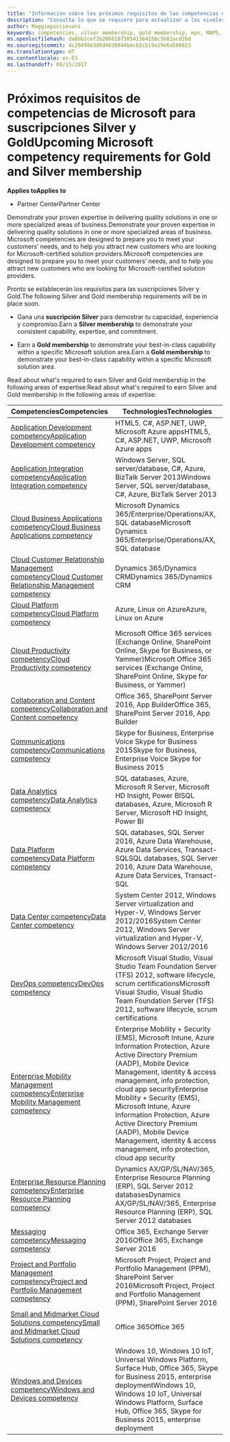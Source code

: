 ```yaml
---
title: "Información sobre los próximos requisitos de las competencias de Microsoft para las suscripciones Gold y Silver | Centro de partners"
description: "Consulta lo que se requiere para actualizar a los niveles de suscripción Gold y Silver."
author: Maggiepuccievans
keywords: competencies, silver membership, gold membership, mpn, MAPS, proficiency, Microsoft Partner Network, network membership
ms.openlocfilehash: da6bb2cef3b28681075854136415bc5b01acd2bd
ms.sourcegitcommit: 4c29498e3d6d4038044b4cb2cb19a19e6a586823
ms.translationtype: HT
ms.contentlocale: es-ES
ms.lasthandoff: 09/15/2017
---
```

# <a name="upcoming-microsoft-competency-requirements-for-gold-and-silver-membership"></a><span data-ttu-id="9f0ee-104">Próximos requisitos de competencias de Microsoft para suscripciones Silver y Gold</span><span class="sxs-lookup"><span data-stu-id="9f0ee-104">Upcoming Microsoft competency requirements for Gold and Silver membership</span></span>

**<span data-ttu-id="9f0ee-105">Applies to</span><span class="sxs-lookup"><span data-stu-id="9f0ee-105">Applies to</span></span>**

-  <span data-ttu-id="9f0ee-106">Partner Center</span><span class="sxs-lookup"><span data-stu-id="9f0ee-106">Partner Center</span></span>

<span data-ttu-id="9f0ee-107">Demonstrate your proven expertise in delivering quality solutions in one or more specialized areas of business.</span><span class="sxs-lookup"><span data-stu-id="9f0ee-107">Demonstrate your proven expertise in delivering quality solutions in one or more specialized areas of business.</span></span> <span data-ttu-id="9f0ee-108">Microsoft competencies are designed to prepare you to meet your customers’ needs, and to help you attract new customers who are looking for Microsoft-certified solution providers.</span><span class="sxs-lookup"><span data-stu-id="9f0ee-108">Microsoft competencies are designed to prepare you to meet your customers’ needs, and to help you attract new customers who are looking for Microsoft-certified solution providers.</span></span>

<span data-ttu-id="9f0ee-109">Pronto se establecerán los requisitos para las suscripciones Silver y Gold.</span><span class="sxs-lookup"><span data-stu-id="9f0ee-109">The following Silver and Gold membership requirements will be in place soon.</span></span> 

- <span data-ttu-id="9f0ee-110">Gana una **suscripción Silver** para demostrar tu capacidad, experiencia y compromiso.</span><span class="sxs-lookup"><span data-stu-id="9f0ee-110">Earn a **Silver membership** to demonstrate your consistent capability, expertise, and commitment.</span></span>

- <span data-ttu-id="9f0ee-111">Earn a **Gold membership** to demonstrate your best-in-class capability within a specific Microsoft solution area.</span><span class="sxs-lookup"><span data-stu-id="9f0ee-111">Earn a **Gold membership** to demonstrate your best-in-class capability within a specific Microsoft solution area.</span></span>

<span data-ttu-id="9f0ee-112">Read about what's required to earn Silver and Gold membership in the following areas of expertise:</span><span class="sxs-lookup"><span data-stu-id="9f0ee-112">Read about what's required to earn Silver and Gold membership in the following areas of expertise:</span></span>


| <span data-ttu-id="9f0ee-113">Competencies</span><span class="sxs-lookup"><span data-stu-id="9f0ee-113">Competencies</span></span>  | <span data-ttu-id="9f0ee-114">Technologies</span><span class="sxs-lookup"><span data-stu-id="9f0ee-114">Technologies</span></span> |
|   ------------------   |   -------   |
| [<span data-ttu-id="9f0ee-115">Application Development competency</span><span class="sxs-lookup"><span data-stu-id="9f0ee-115">Application Development competency</span></span>](competency-application-development.md) | <span data-ttu-id="9f0ee-116">HTML5, C#, ASP.NET, UWP, Microsoft Azure apps</span><span class="sxs-lookup"><span data-stu-id="9f0ee-116">HTML5, C#, ASP.NET, UWP, Microsoft Azure apps</span></span> |
| [<span data-ttu-id="9f0ee-117">Application Integration competency</span><span class="sxs-lookup"><span data-stu-id="9f0ee-117">Application Integration competency</span></span>](competency-application-integration.md) | <span data-ttu-id="9f0ee-118">Windows Server, SQL server/database, C#, Azure, BizTalk Server 2013</span><span class="sxs-lookup"><span data-stu-id="9f0ee-118">Windows Server, SQL server/database, C#, Azure, BizTalk Server 2013</span></span>|
| [<span data-ttu-id="9f0ee-119">Cloud Business Applications competency</span><span class="sxs-lookup"><span data-stu-id="9f0ee-119">Cloud Business Applications competency</span></span>](competency-cloud-business-applications.md)| <span data-ttu-id="9f0ee-120">Microsoft Dynamics 365/Enterprise/Operations/AX, SQL database</span><span class="sxs-lookup"><span data-stu-id="9f0ee-120">Microsoft Dynamics 365/Enterprise/Operations/AX, SQL database</span></span> |
| [<span data-ttu-id="9f0ee-121">Cloud Customer Relationship Management competency</span><span class="sxs-lookup"><span data-stu-id="9f0ee-121">Cloud Customer Relationship Management competency</span></span>](competency-cloud-customer-relationship-management.md)| <span data-ttu-id="9f0ee-122">Dynamics 365/Dynamics CRM</span><span class="sxs-lookup"><span data-stu-id="9f0ee-122">Dynamics 365/Dynamics CRM</span></span> |
| [<span data-ttu-id="9f0ee-123">Cloud Platform competency</span><span class="sxs-lookup"><span data-stu-id="9f0ee-123">Cloud Platform competency</span></span>](competency-cloud-platform.md)| <span data-ttu-id="9f0ee-124">Azure, Linux on Azure</span><span class="sxs-lookup"><span data-stu-id="9f0ee-124">Azure, Linux on Azure</span></span> |
| [<span data-ttu-id="9f0ee-125">Cloud Productivity competency</span><span class="sxs-lookup"><span data-stu-id="9f0ee-125">Cloud Productivity competency</span></span>](competency-cloud-productivity.md)| <span data-ttu-id="9f0ee-126">Microsoft Office 365 services (Exchange Online, SharePoint Online, Skype for Business, or Yammer)</span><span class="sxs-lookup"><span data-stu-id="9f0ee-126">Microsoft Office 365 services (Exchange Online, SharePoint Online, Skype for Business, or Yammer)</span></span>|
| [<span data-ttu-id="9f0ee-127">Collaboration and Content competency</span><span class="sxs-lookup"><span data-stu-id="9f0ee-127">Collaboration and Content competency</span></span>](competency-collaboration-and-content.md)| <span data-ttu-id="9f0ee-128">Office 365, SharePoint Server 2016, App Builder</span><span class="sxs-lookup"><span data-stu-id="9f0ee-128">Office 365, SharePoint Server 2016, App Builder</span></span> |
| [<span data-ttu-id="9f0ee-129">Communications competency</span><span class="sxs-lookup"><span data-stu-id="9f0ee-129">Communications competency</span></span>](competency-communications.md)| <span data-ttu-id="9f0ee-130">Skype for Business, Enterprise Voice Skype for Business 2015</span><span class="sxs-lookup"><span data-stu-id="9f0ee-130">Skype for Business, Enterprise Voice Skype for Business 2015</span></span> |
| [<span data-ttu-id="9f0ee-131">Data Analytics competency</span><span class="sxs-lookup"><span data-stu-id="9f0ee-131">Data Analytics competency</span></span>](competency-data-analytics.md)| <span data-ttu-id="9f0ee-132">SQL databases, Azure, Microsoft R Server, Microsoft HD Insight, Power BI</span><span class="sxs-lookup"><span data-stu-id="9f0ee-132">SQL databases, Azure, Microsoft R Server, Microsoft HD Insight, Power BI</span></span> |
| [<span data-ttu-id="9f0ee-133">Data Platform competency</span><span class="sxs-lookup"><span data-stu-id="9f0ee-133">Data Platform competency</span></span>](competency-data-platform.md)| <span data-ttu-id="9f0ee-134">SQL databases, SQL Server 2016, Azure Data Warehouse, Azure Data Services, Transact-SQL</span><span class="sxs-lookup"><span data-stu-id="9f0ee-134">SQL databases, SQL Server 2016, Azure Data Warehouse, Azure Data Services, Transact-SQL</span></span> |
| [<span data-ttu-id="9f0ee-135">Data Center competency</span><span class="sxs-lookup"><span data-stu-id="9f0ee-135">Data Center competency</span></span>](competency-datacenter.md)| <span data-ttu-id="9f0ee-136">System Center 2012, Windows Server virtualization and Hyper-V, Windows Server 2012/2016</span><span class="sxs-lookup"><span data-stu-id="9f0ee-136">System Center 2012, Windows Server virtualization and Hyper-V, Windows Server 2012/2016</span></span> |
| [<span data-ttu-id="9f0ee-137">DevOps competency</span><span class="sxs-lookup"><span data-stu-id="9f0ee-137">DevOps competency</span></span>](competency-devops.md)| <span data-ttu-id="9f0ee-138">Microsoft Visual Studio, Visual Studio Team Foundation Server (TFS) 2012, software lifecycle, scrum certifications</span><span class="sxs-lookup"><span data-stu-id="9f0ee-138">Microsoft Visual Studio, Visual Studio Team Foundation Server (TFS) 2012, software lifecycle, scrum certifications</span></span> |
| [<span data-ttu-id="9f0ee-139">Enterprise Mobility Management competency</span><span class="sxs-lookup"><span data-stu-id="9f0ee-139">Enterprise Mobility Management competency</span></span>](competency-enterprise-mobility-management.md)| <span data-ttu-id="9f0ee-140">Enterprise Mobility + Security (EMS), Microsoft Intune, Azure Information Protection, Azure Active Directory Premium (AADP), Mobile Device Management, identity & access management, info protection, cloud app security</span><span class="sxs-lookup"><span data-stu-id="9f0ee-140">Enterprise Mobility + Security (EMS), Microsoft Intune, Azure Information Protection, Azure Active Directory Premium (AADP), Mobile Device Management, identity & access management, info protection, cloud app security</span></span> |
| [<span data-ttu-id="9f0ee-141">Enterprise Resource Planning competency</span><span class="sxs-lookup"><span data-stu-id="9f0ee-141">Enterprise Resource Planning competency</span></span>](competency-enterprise-resource-planning.md)| <span data-ttu-id="9f0ee-142">Dynamics AX/GP/SL/NAV/365, Enterprise Resource Planning (ERP), SQL Server 2012 databases</span><span class="sxs-lookup"><span data-stu-id="9f0ee-142">Dynamics AX/GP/SL/NAV/365, Enterprise Resource Planning (ERP), SQL Server 2012 databases</span></span>  |
| [<span data-ttu-id="9f0ee-143">Messaging competency</span><span class="sxs-lookup"><span data-stu-id="9f0ee-143">Messaging competency</span></span>](competency-messaging.md)| <span data-ttu-id="9f0ee-144">Office 365, Exchange Server 2016</span><span class="sxs-lookup"><span data-stu-id="9f0ee-144">Office 365, Exchange Server 2016</span></span> |
| [<span data-ttu-id="9f0ee-145">Project and Portfolio Management competency</span><span class="sxs-lookup"><span data-stu-id="9f0ee-145">Project and Portfolio Management competency</span></span>](competency-project-and-portfolio-management.md)| <span data-ttu-id="9f0ee-146">Microsoft Project, Project and Portfolio Management (PPM), SharePoint Server 2016</span><span class="sxs-lookup"><span data-stu-id="9f0ee-146">Microsoft Project, Project and Portfolio Management (PPM), SharePoint Server 2016</span></span>|
| [<span data-ttu-id="9f0ee-147">Small and Midmarket Cloud Solutions competency</span><span class="sxs-lookup"><span data-stu-id="9f0ee-147">Small and Midmarket Cloud Solutions competency</span></span>](competency-small-and-midmarket-cloud-solutions.md)| <span data-ttu-id="9f0ee-148">Office 365</span><span class="sxs-lookup"><span data-stu-id="9f0ee-148">Office 365</span></span> |
| [<span data-ttu-id="9f0ee-149">Windows and Devices competency</span><span class="sxs-lookup"><span data-stu-id="9f0ee-149">Windows and Devices competency</span></span>](competency-windows-and-devices.md)| <span data-ttu-id="9f0ee-150">Windows 10, Windows 10 IoT, Universal Windows Platform, Surface Hub, Office 365, Skype for Business 2015, enterprise deployment</span><span class="sxs-lookup"><span data-stu-id="9f0ee-150">Windows 10, Windows 10 IoT, Universal Windows Platform, Surface Hub, Office 365, Skype for Business 2015, enterprise deployment</span></span> |
